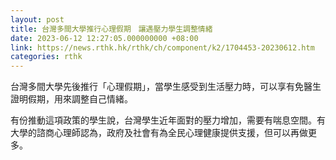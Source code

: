 ```yaml
---
layout: post
title: 台灣多間大學推行心理假期　讓遇壓力學生調整情緒
date: 2023-06-12 12:27:05.000000000 +08:00
link: https://news.rthk.hk/rthk/ch/component/k2/1704453-20230612.htm
categories: rthk
---
```


台灣多間大學先後推行「心理假期」，當學生感受到生活壓力時，可以享有免醫生證明假期，用來調整自己情緒。

有份推動這項政策的學生說，台灣學生近年面對的壓力增加，需要有喘息空間。有大學的諮商心理師認為，政府及社會有為全民心理健康提供支援，但可以再做更多。
